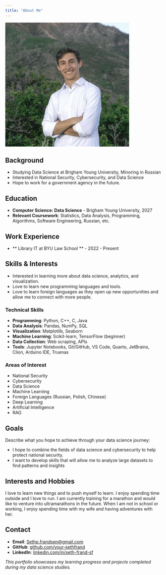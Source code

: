 ```yaml
---
title: "About Me"
---
```


![Seth Frandsen](professional_headshot.jpg)

## Background

- Studying Data Science at Brigham Young University, Minoring in Russian
- Interested in National Security, Cybersecurity, and Data Science
- Hope to work for a government agency in the future. 

## Education

- **Computer Science: Data Science** - Brigham Young University, 2027
- **Relevant Coursework**: Statistics, Data Analysis, Programming, Algorithms, Software Engineering, Russian, etc.

## Work Experience

- ** Library IT at BYU Law School ** - 2022 - Present

## Skills & Interests
- Interested in learning more about data science, analytics, and visualization.
- Love to learn new programming languages and tools.
- Love to learn foreign languages as they open up new opportunities and allow me to connect with more people.

### Technical Skills
- **Programming**: Python, C++, C, Java
- **Data Analysis**: Pandas, NumPy, SQL
- **Visualization**: Matplotlib, Seaborn
- **Machine Learning**: Scikit-learn, TensorFlow (beginner)
- **Data Collection**: Web scraping, APIs
- **Tools**: Jupyter Notebooks, Git/GitHub, VS Code, Quarto, JetBrains, Clion, Arduino IDE, Truenas

### Areas of Interest
- National Security
- Cybersecurity
- Data Science
- Machine Learning
- Foreign Languages (Russian, Polish, Chinese)
- Deep Learning
- Artificial Intelligence
- RAG


## Goals

Describe what you hope to achieve through your data science journey:

- I hope to combine the fields of data science and cybersecurity to help protect national security.
- I want to develop skills that will allow me to analyze large datasets to find patterns and insights

## Interests and Hobbies

I love to learn new things and to push myself to learn. I enjoy spending time outside 
and I love to run. I am currently training for a marathon and would like to 
venture into ultramarathons in the future. When I am not in school or working,
I enjoy spending time with my wife and having adventures with her.

## Contact

- **Email**: Sethp.frandsen@gmail.com
- **GitHub**: [github.com/your-sethfrand](https://github.com/sethfrand)
- **LinkedIn**: [linkedin.com/in/seth-frand-sf](https://www.linkedin.com/in/seth-frandsen-sf)


*This portfolio showcases my learning progress and projects completed during my data science studies.*